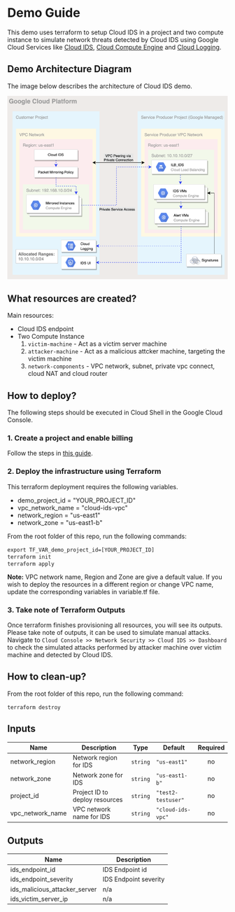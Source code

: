 # Demo Guide
This demo uses terraform to setup Cloud IDS in a project and two compute instance to simulate network threats detected by Cloud IDS using Google Cloud Services like [Cloud IDS](https://cloud.google.com/ids), [Cloud Compute Engine](https://cloud.google.com/compute) and [Cloud Logging](https://cloud.google.com/logging).


## Demo Architecture Diagram
The image below describes the architecture of Cloud IDS demo.

![Architecture Diagram](./architecture-diagram.png)


## What resources are created?
Main resources:
- Cloud IDS endpoint
- Two Compute Instance
  1. `victim-machine` - Act as a victim server machine
  1. `attacker-machine` - Act as a malicious attcker machine, targeting the victim machine
  1. `network-components` - VPC network, subnet, private vpc connect, cloud NAT and cloud router


## How to deploy?
The following steps should be executed in Cloud Shell in the Google Cloud Console.

### 1. Create a project and enable billing
Follow the steps in [this guide](https://cloud.google.com/resource-manager/docs/creating-managing-projects).


### 2. Deploy the infrastructure using Terraform

This terraform deployment requires the following variables.

- demo_project_id       = "YOUR_PROJECT_ID"
- vpc_network_name      = "cloud-ids-vpc"
- network_region        = "us-east1"
- network_zone          = "us-east1-b"

From the root folder of this repo, run the following commands:

```
export TF_VAR_demo_project_id=[YOUR_PROJECT_ID]
terraform init
terraform apply
```

**Note:** VPC network name, Region and Zone are give a default value. If you wish to deploy the resources in a different region or change VPC name, update the corresponding variables in variable.tf file.

### 3. Take note of Terraform Outputs

Once terraform finishes provisioning all resources, you will see its outputs. Please take note of outputs, it can be used to simulate manual attacks.
Navigate to `Cloud Console >> Network Security >> Cloud IDS >> Dashboard` to check the simulated attacks performed by attacker machine over victim machine and detected by Cloud IDS.


## How to clean-up?

From the root folder of this repo, run the following command:
```
terraform destroy
```

<!-- BEGINNING OF PRE-COMMIT-TERRAFORM DOCS HOOK -->
## Inputs

| Name | Description | Type | Default | Required |
|------|-------------|------|---------|:--------:|
| network\_region | Network region for IDS | `string` | `"us-east1"` | no |
| network\_zone | Network zone for IDS | `string` | `"us-east1-b"` | no |
| project\_id | Project ID to deploy resources | `string` | `"test2-testuser"` | no |
| vpc\_network\_name | VPC network name for IDS | `string` | `"cloud-ids-vpc"` | no |

## Outputs

| Name | Description |
|------|-------------|
| ids\_endpoint\_id | IDS Endpoint id |
| ids\_endpoint\_severity | IDS Endpoint severity |
| ids\_malicious\_attacker\_server | n/a |
| ids\_victim\_server\_ip | n/a |

<!-- END OF PRE-COMMIT-TERRAFORM DOCS HOOK -->